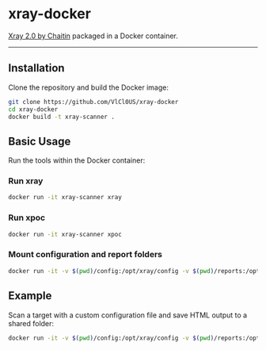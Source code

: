 # xray-docker

[Xray 2.0 by Chaitin](https://github.com/chaitin/xray) packaged in a Docker container.

---

## Installation

Clone the repository and build the Docker image:

```bash
git clone https://github.com/VlCl0US/xray-docker
cd xray-docker
docker build -t xray-scanner .
```

## Basic Usage

Run the tools within the Docker container:

### Run xray
```bash
docker run -it xray-scanner xray
```

### Run xpoc
```bash
docker run -it xray-scanner xpoc
```

### Mount configuration and report folders
```bash
docker run -it -v $(pwd)/config:/opt/xray/config -v $(pwd)/reports:/opt/xray/reports xray-scanner <command>
```

## Example

Scan a target with a custom configuration file and save HTML output to a shared folder:

```bash
docker run -it -v $(pwd)/config:/opt/xray/config -v $(pwd)/reports:/opt/xray/reports xray-scanner xray --config /opt/xray/config/my-config.yaml webscan --url http://vulnerable-url.test1234 --html-output /opt/xray/reports/scan.html
```
